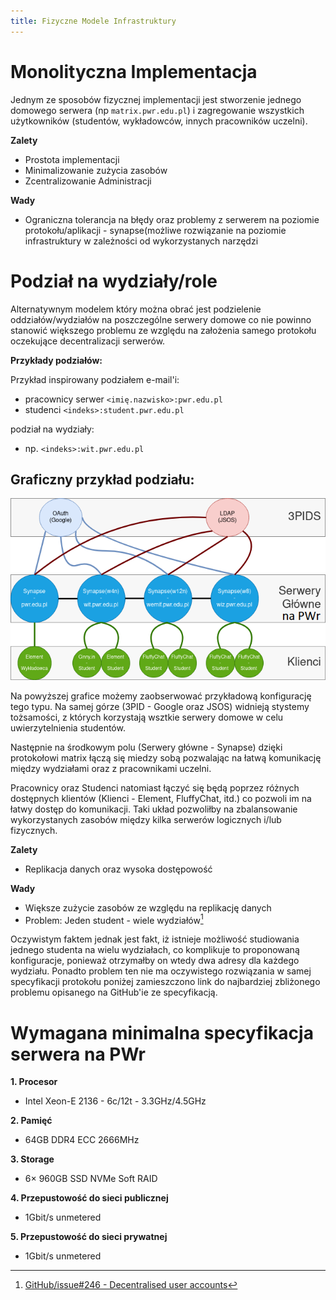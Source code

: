 ```yaml
---
title: Fizyczne Modele Infrastruktury
---
```

# Monolityczna Implementacja
Jednym ze sposobów fizycznej implementacji jest stworzenie jednego domowego serwera (np `matrix.pwr.edu.pl`) i zagregowanie wszystkich użytkowników (studentów, wykładowców, innych pracowników uczelni).

**Zalety**

- Prostota implementacji
- Minimalizowanie zużycia zasobów
- Zcentralizowanie Administracji

**Wady**

- Ograniczna tolerancja na błędy oraz problemy z serwerem na poziomie protokołu/aplikacji - synapse(możliwe rozwiązanie na poziomie infrastruktury w zależności od wykorzystanych narzędzi

# Podział na wydziały/role
Alternatywnym modelem który można obrać jest podzielenie oddziałów/wydziałów na poszczególne serwery domowe co nie powinno stanowić większego problemu ze względu na założenia samego protokołu oczekujące decentralizacji serwerów.

**Przykłady podziałów:**

Przykład inspirowany podziałem e-mail'i:

- pracownicy serwer `<imię.nazwisko>:pwr.edu.pl`
- studenci `<indeks>:student.pwr.edu.pl`

podział na wydziały:

- np. `<indeks>:wit.pwr.edu.pl`

## Graficzny przykład podziału:

![Graficzny Przykład podziału infrastruktury](img/diagram-architektury.png)

Na powyższej grafice możemy zaobserwować przykładową konfigurację tego typu. Na samej górze (3PID - Google oraz JSOS) widnieją stystemy tożsamości, z których korzystają wsztkie serwery domowe w celu uwierzytelnienia studentów. 

Następnie na środkowym polu (Serwery główne - Synapse) dzięki protokołowi matrix łączą się miedzy sobą pozwalając na łatwą komunikację między wydziałami oraz z pracownikami uczelni.

Pracownicy oraz Studenci natomiast łączyć się będą poprzez różnych dostępnych klientów (Klienci - Element, FluffyChat, itd.) co pozwoli im na łatwy dostęp do komunikacji. Taki układ pozwoliłby na zbalansowanie wykorzystanych zasobów między kilka serwerów logicznych i/lub fizycznych.

**Zalety**

- Replikacja danych oraz wysoka dostępowość

**Wady**

- Większe zużycie zasobów ze względu na replikację danych
- Problem: Jeden student - wiele wydziałów[^1]

Oczywistym faktem jednak jest fakt, iż istnieje możliwość studiowania jednego studenta na wielu wydziałach, co komplikuje to proponowaną konfiguracje, ponieważ otrzymałby on wtedy dwa adresy dla każdego wydziału. Ponadto problem ten nie ma oczywistego rozwiązania w samej specyfikacji protokołu poniżej zamieszczono link do najbardziej zbliżonego problemu opisanego na GitHub'ie ze specyfikacją.

[^1]: [GitHub/issue#246 - Decentralised user accounts](https://github.com/matrix-org/matrix-spec/issues/246)

# Wymagana minimalna specyfikacja serwera na PWr
**1. Procesor**
- Intel Xeon-E 2136 - 6c/12t - 3.3GHz/4.5GHz

**2. Pamięć**
- 64GB DDR4 ECC 2666MHz

**3. Storage**
- 6× 960GB SSD NVMe Soft RAID

**4. Przepustowość do sieci publicznej**
- 1Gbit/s unmetered

**5. Przepustowość do sieci prywatnej**
- 1Gbit/s unmetered




